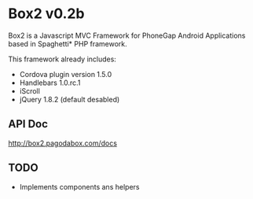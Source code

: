 Box2 v0.2b
============

Box2 is a Javascript MVC Framework for PhoneGap Android Applications based
in Spaghetti* PHP framework.

This framework already includes:
- Cordova plugin version 1.5.0
- Handlebars 1.0.rc.1
- iScroll 
- jQuery 1.8.2 (default desabled)

## API Doc
http://box2.pagodabox.com/docs

## TODO
- Implements components ans helpers
